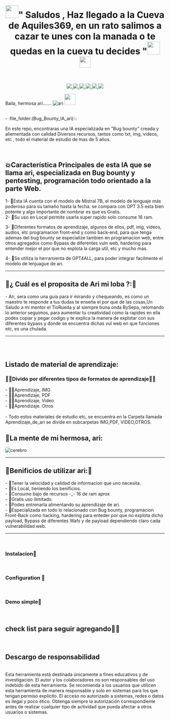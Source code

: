 <h1 align="center"><img height="40" src="https://github.com/7oSkaaa/7oSkaaa/blob/main/Images/about_me.gif?raw=true">" Saludos , Haz llegado a la Cueva de Aquiles369, en un rato salimos a cazar te unes con la manada o te quedas en la cueva tu decides "<img height="40" src="https://github.com/7oSkaaa/7oSkaaa/blob/main/Images/about_me.gif?raw=true"><img height="35" src="https://user-images.githubusercontent.com/73097560/115834477-dbab4500-a447-11eb-908a-139a6edaec5c.gif">
</h1></h1></p>
<br>

<p align="center" dir="auto">
  <a href="https://github.com/robotshell/magicRecon/releases">
    <img src="https://camo.githubusercontent.com/da105b189e3c70fe16e58f109175a163e6eb05364b320932e87e665d0efe3062/68747470733a2f2f696d672e736869656c64732e696f2f6769746875622f762f72656c656173652f726f626f747368656c6c2f6d616769637265636f6e3f696e636c7564655f70726572656c6561736573" data-canonical-src="https://img.shields.io/github/v/release/robotshell/magicrecon?include_prereleases" style="max-width: 100%;">
  </a>
  <a href="https://www.gnu.org/licenses/gpl-3.0.en.html" rel="nofollow">
    <img src="https://camo.githubusercontent.com/94fde40c724c45d6111b700ca9d643c99bfe94989cbefbb963ed062b74e41db5/68747470733a2f2f696d672e736869656c64732e696f2f6769746875622f6c6963656e73652f726f626f747368656c6c2f6d616769637265636f6e" data-canonical-src="https://github.com/Aquiles369/Bug_Bounty_IA_ari" style="max-width: 100%;">
  </a>
  <a href="https://github.com/robotshell/magicRecon/issues?q=is%3Aissue+is%3Aclosed">
    <img src="https://camo.githubusercontent.com/cfbe667867df0099c382e2242fdfb03ab2b04b522d18d66c9b3d929f2e4abc29/68747470733a2f2f696d672e736869656c64732e696f2f6769746875622f6973737565732d636c6f7365642f726f626f747368656c6c2f6d616769637265636f6e" data-canonical-src="https://img.shields.io/github/issues-closed/robotshell/magicrecon" style="max-width: 100%;">
  </a>
  <a href="https://github.com/robotshell/magicRecon/commits/master">
    <img src="https://camo.githubusercontent.com/9e551cd6871945d3e3e943bd5c6577dde53840fb48eb941ae69f506f67a6ba76/68747470733a2f2f696d672e736869656c64732e696f2f6769746875622f6c6173742d636f6d6d69742f726f626f747368656c6c2f6d616769637265636f6e" data-canonical-src="https://img.shields.io/github/last-commit/robotshell/magicrecon" style="max-width: 100%;">
  </a>
  <a href="https://github.com/robotshell/magicRecon/commits/master">
    <img src="https://camo.githubusercontent.com/88ac1e4cd08a94b67ccaf973a723e1d9c6b024924273a6f14ee15cbf5de6c92d/68747470733a2f2f696d672e736869656c64732e696f2f6769746875622f6c616e6775616765732f636f64652d73697a652f726f626f747368656c6c2f6d616769637265636f6e" data-canonical-src="https://img.shields.io/github/languages/code-size/robotshell/magicrecon" style="max-width: 100%;">
  </a>
  <a href="/robotshell/magicRecon/blob/master">
    <img src="https://camo.githubusercontent.com/5de0e9522decea06ee0dcbe0289bc82022b780a7e8cb4b33646ce567c5c16af7/68747470733a2f2f696d672e736869656c64732e696f2f747769747465722f666f6c6c6f772f726f626f747368656c6c643f7374796c653d736f6369616c" data-canonical-src="https://img.shields.io/twitter/follow/robotshelld?style=social" style="max-width: 100%;">
  </a>
</p>


Baila, hermosa ari....... ![ari](https://github.com/user-attachments/assets/07940d38-e571-480f-92f3-4915f6b919d0) 
<img height="35" src="https://user-images.githubusercontent.com/73097560/115834477-dbab4500-a447-11eb-908a-139a6edaec5c.gif">

<br>
- :file_folder:(Bug_Bounty_IA_ari)💥
<p>  
En este repo, encontraras una IA especializada en "Bug bounty" creada y aliementada con calidad Diversos  recursos, tantos como txt, img, videos, etc , todo el material de estudio de mas de 5 años.<br></p>  
<br>
<h2> 💥Característica Principales de esta IA que se llama ari, especializada en Bug bounty y pentesting, programación todo orientado a la parte Web.</h2>
 1- 🙊Esta IA cuenta con el modelo de Mistral 7B, el modelo de lenguaje más poderoso para su tamaño hasta la fecha. se compara con GPT 3.5 esta bien potente y algo importante de nombrar es que es Gratis.<br

 2- 🙊Su uso en Local permite usarla super rapido solo consume 16 ram.<br>

 3- 🙊Diferentes formatos de aprendizaje, algunos de ellos, pdf, img, videos, audios, etc programacion front-end y como back-end, para que tenga ademas del bug bounty se especialize tambien en programacion web, entre otros agregados como Bypass de diferentes vuln web, hardering para entender mejor el por que no explota la carga util, etc y mucho mas.<br>

4- 🙊Se utiliza la herramienta de GPT4ALL, para poder integrar facilmente el modelo de lenjuague de ari.
<br>
<hr> 
<h2>👀¿ Cuál es el proposita de Ari mi loba ?:👀</h2> 
- Ari, sera como una guia para ir mirando y chequeando, es como un maestro te responde a tus dudas te enseña el por que de las cosas,Un Saludo a mi mentor el TioRueda y al siempre buna onda BySepa, retomando lo anterior seguimos,  para aumentar tu creatividad como la rapides en ella podes copiar y pegar codigo y te explica la manera de explotar con sus diferentes bypass y donde se encuentra dichas vul web en que funciones etc, es una chulada. 

<hr> 

<br>



 <br>

<h2> Listado de material de aprendizaje: </h2>

<h3> 🧙‍♂Divido por diferentes tipos de formatos de aprendizaje🧙‍♂</h3>
- 🧙‍♂️Aprendizaje, IMG<br>
- 🧙‍♂️Aprendizaje, PDF<br>
- 🧙‍♂️Aprendizaje, Video<br>
- 🧙‍♂️Aprendizaje. Otros<br>
  <br>
- Todo estos materiales de estudio etc, se encuentra en la Carpeta llamada Aprendizaje_de_ari se divide en subcarpetas IMG,PDF, VIDEO,OTROS.
<h2>🤖La mente de mi hermosa, ari: </h2>
<p align="center">

 ![cerebro](https://github.com/user-attachments/assets/d88fb21c-d2df-4e69-a80b-565e359a0905)
 
</p>
<hr> 

<h2>🤖Benificios de utilizar ari:🤖</h2>
- 🤖Tener la velocidad y calidad de informacion que uno necesita. <br>
- 🤖Es Local, tieniendo los benificios. <br>
- 🤖Consumo bajo de recursos -_- 16 de ram aprox <br>
- 🤖Gratis uso ilimitado. <br>
- 🤖Podes entrenarla alimentando su aprendizaje de ari. <br>
- 🤖Especializada en todo lo relacionado con Bug bounty, programacion Front-Back como hacking, hardering para enteder por que no explota dicho payload, Bypass de diferentes Wafs y de 
     payload dependiendo claro cada vulnerabilidad web.  
<hr> 
 <br>
 
<h3>Instalacion🔨</h3> <br>
<h3>Configuration 🔧 </h3>  <br>
<h3>Demo simple🎥</h3> <br>
<h2>check list para seguir agregando🧙‍♂️</h2> <br>
<h2>Descargo de responsabilidad</h2> <br>
Esta herramienta está destinada únicamente a fines educativos y de investigación. El autor y los colaboradores no son responsables del uso indebido de esta herramienta. Se recomienda a los usuarios que utilicen esta herramienta de manera responsable y solo en sistemas para los que tengan permiso explícito. El acceso no autorizado a sistemas, redes o datos es ilegal y poco ético. Obtenga siempre la autorización correspondiente antes de realizar cualquier tipo de actividad que pueda afectar a otros usuarios o sistemas.
 <br>

